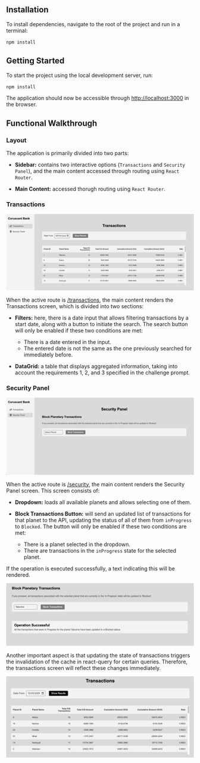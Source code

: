 ## Installation

To install dependencies, navigate to the root of the project and run in a terminal:

```bash
npm install
```

## Getting Started

To start the project using the local development server, run:

```bash
npm install
```

The application should now be accessible through [http://localhost:3000](http://localhost:3000) in the browser.

## Functional Walkthrough

### Layout

The application is primarily divided into two parts:

* **Sidebar:** contains two interactive options (`Transactions` and `Security Panel`), and the main content accessed through routing using `React Router`.

* **Main Content:** accessed thorugh routing using `React Router`.

### Transactions

![Transactions Screen](./assets/transactions_screen.png)

When the active route is [/transactions](http://localhost:3000/transactions), the main content renders the Transactions screen, which is divided into two sections:

* **Filters:** here, there is a date input that allows filtering transactions by a start date, along with a button to initiate the search. The search button will only be enabled if these two conditions are met:

  * There is a date entered in the input.
  * The entered date is not the same as the one previously searched for immediately before.

* **DataGrid:** a table that displays aggregated information, taking into account the requirements 1, 2, and 3 specified in the challenge prompt.

### Security Panel

![Security Panel Screen](./assets/security_panel_screen.png)

When the active route is [/security](http://localhost:3000/security), the main content renders the Security Panel screen. This screen consists of:

* **Dropdown:** loads all available planets and allows selecting one of them.

* **Block Transactions Button:** will send an updated list of transactions for that planet to the API, updating the status of all of them from `inProgress` to `Blocked`. The button will only be enabled if these two conditions are met:

  * There is a planet selected in the dropdown.
  * There are transactions in the `inProgress` state for the selected planet.

If the operation is executed successfully, a text indicating this will be rendered.

![Successful Blocking Operation](./assets/successful_blocking_operation.png)

Another important aspect is that updating the state of transactions triggers the invalidation of the cache in react-query for certain queries. Therefore, the transactions screen will reflect these changes immediately.

![Updated Transactions Table](./assets/updated_transactions_table.png)